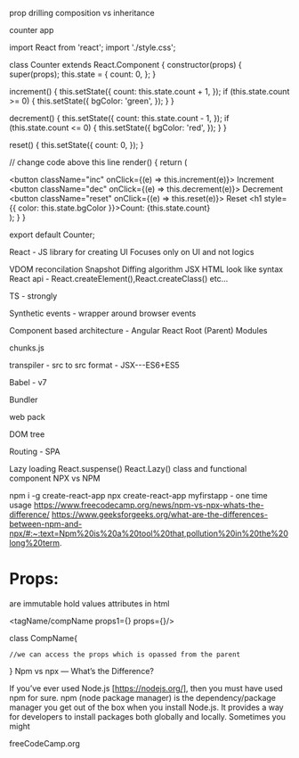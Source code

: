 prop drilling
composition vs inheritance


counter app

import React from 'react';
import './style.css';

class Counter extends React.Component {
  constructor(props) {
    super(props);
    this.state = {
      count: 0,
    };
  }

  increment() {
    this.setState({
      count: this.state.count + 1,
    });
    if (this.state.count >= 0) {
      this.setState({
        bgColor: 'green',
      });
    }
  }

  decrement() {
    this.setState({
      count: this.state.count - 1,
    });
    if (this.state.count <= 0) {
      this.setState({
        bgColor: 'red',
      });
    }
  }

  reset() {
    this.setState({
      count: 0,
    });
  }

  // change code above this line
  render() {
    return (
      <div>
        <button className="inc" onClick={(e) => this.increment(e)}>
          Increment
        </button>
        <button className="dec" onClick={(e) => this.decrement(e)}>
          Decrement
        </button>
        <button className="reset" onClick={(e) => this.reset(e)}>
          Reset
        </button>
        <h1 style={{ color: this.state.bgColor }}>Count: {this.state.count}</h1>
      </div>
    );
  }
}

export default Counter;


React - JS library for creating UI
	Focuses only on UI and not logics

VDOM
	reconcilation
	Snapshot
	Diffing algorithm
JSX
	HTML look like syntax
	React api - React.createElement(),React.createClass() etc...	

TS - strongly 

Synthetic events - wrapper around browser events

Component based architecture - Angular React
	Root (Parent)
	Modules

chunks.js

transpiler - src to src format - JSX---ES6+ES5

Babel - v7

Bundler

web pack

DOM tree


Routing - SPA

Lazy loading
	React.suspense()
	React.Lazy()
class and functional component
NPX vs NPM 

npm i -g create-react-app
npx create-react-app myfirstapp - one time usage
https://www.freecodecamp.org/news/npm-vs-npx-whats-the-difference/
https://www.geeksforgeeks.org/what-are-the-differences-between-npm-and-npx/#:~:text=Npm%20is%20a%20tool%20that,pollution%20in%20the%20long%20term.

Props:
======

are immutable 
hold values 
attributes in html


<tagName/compName props1={} props={}/>


class CompName{

	//we can access the props which is opassed from the parent
} 
Npm vs npx — What’s the Difference?

If you’ve ever used Node.js [https://nodejs.org/], then you must have used npm  for sure. npm (node package manager) is the dependency/package manager you get out of the box when you install Node.js. It provides a way for developers to install packages both globally and locally.  Sometimes you might

freeCodeCamp.org
